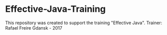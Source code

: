 # Effective-Java-Training

This repository was created to support the training "Effective Java".
Trainer: Rafael Freire
Gdansk - 2017
